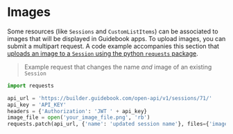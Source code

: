 # Images

Some resources (like `Sessions` and `CustomListItems`) can be associated to images that will be displayed in Guidebook apps. To upload images, you can submit a multipart request. A code example accompanies this section that [uploads an image to a `Session` using the python `requests` package](http://docs.python-requests.org/en/v2.9.1/user/quickstart/#post-a-multipart-encoded-file).


> Example request that changes the name *and* image of an existing `Session`

```python
import requests

api_url = 'https://builder.guidebook.com/open-api/v1/sessions/71/'
api_key = 'API_KEY'
headers = {'Authorization': 'JWT ' + api_key}
image_file = open('your_image_file.png', 'rb')
requests.patch(api_url, {'name': 'updated session name'}, files={'image': image_file}, headers=headers)
```
